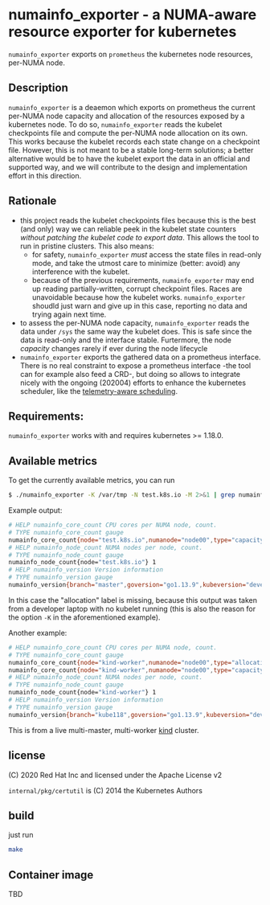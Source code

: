 # numainfo_exporter - a NUMA-aware resource exporter for kubernetes

`numainfo_exporter` exports on `prometheus` the kubernetes node resources, per-NUMA node.

## Description

`numainfo_exporter` is a deaemon which exports on prometheus the current per-NUMA node capacity and allocation
of the resources exposed by a kubernetes node.
To do so, `numainfo_exporter` reads the kubelet checkpoints file and compute the per-NUMA node allocation on its own.
This works because the kubelet records each state change on a checkpoint file. However, this is not meant to be a
stable long-term solutions; a better alternative would be to have the kubelet export the data in an official and
supported way, and we will contribute to the design and implementation effort in this direction.

## Rationale

* this project reads the kubelet checkpoints files because this is the best (and only) way we can reliable peek in
  the kubelet state counters _without patching the kubelet code to export data_. This allows the tool to run in pristine
  clusters. This also means:
  - for safety, `numainfo_exporter` *must* access the state files in read-only mode, and take the utmost care to minimize
    (better: avoid) any interference with the kubelet.
  - because of the previous requirements, `numainfo_exporter` may end up reading partially-written, corrupt checkpoint files.
    Races are unavoidable because how the kubelet works. `numainfo_exporter` shoudld just warn and give up in this case,
    reporting no data and trying again next time.
* to assess the per-NUMA node capacity, `numainfo_exporter` reads the data under `/sys` the same way the kubelet does.
  This is safe since the data is read-only and the interface stable. Furtermore, the node _capacity_ changes rarely if ever
  during the node lifecycle
* `numainfo_exporter` exports the gathered data on a prometheus interface. There is no real constraint to expose a prometheus
  interface -the tool can for example also feed a CRD-, but doing so allows to integrate nicely with the ongoing (202004) efforts
  to enhance the kubernetes scheduler, like the [telemetry-aware scheduling](https://github.com/intel/telemetry-aware-scheduling).

## Requirements:

`numainfo_exporter` works with and requires kubernetes >= 1.18.0.

## Available metrics

To get the currently available metrics, you can run
```bash
$ ./numainfo_exporter -K /var/tmp -N test.k8s.io -M 2>&1 | grep numainfo
```

Example output:
```bash
# HELP numainfo_core_count CPU cores per NUMA node, count.
# TYPE numainfo_core_count gauge
numainfo_core_count{node="test.k8s.io",numanode="node00",type="capacity"} 4
# HELP numainfo_node_count NUMA nodes per node, count.
# TYPE numainfo_node_count gauge
numainfo_node_count{node="test.k8s.io"} 1
# HELP numainfo_version Version information
# TYPE numainfo_version gauge
numainfo_version{branch="master",goversion="go1.13.9",kubeversion="devel",revision="15ced69",version="1"} 1

```

In this case the "allocation" label is missing, because this output was taken from a developer laptop with no kubelet running
(this is also the reason for the option `-K` in the aforementioned example).

Another example:
```bash
# HELP numainfo_core_count CPU cores per NUMA node, count.
# TYPE numainfo_core_count gauge
numainfo_core_count{node="kind-worker",numanode="node00",type="allocation"} 1
numainfo_core_count{node="kind-worker",numanode="node00",type="capacity"} 12
# HELP numainfo_node_count NUMA nodes per node, count.
# TYPE numainfo_node_count gauge
numainfo_node_count{node="kind-worker"} 1
# HELP numainfo_version Version information
# TYPE numainfo_version gauge
numainfo_version{branch="kube118",goversion="go1.13.9",kubeversion="devel",revision="434f808",version="1"} 1
```

This is from a live multi-master, multi-worker [kind](https://kubernetes.io/docs/setup/learning-environment/kind/) cluster.


## license
(C) 2020 Red Hat Inc and licensed under the Apache License v2

`internal/pkg/certutil` is (C) 2014 the Kubernetes Authors

## build
just run
```bash
make
```

## Container image
TBD


